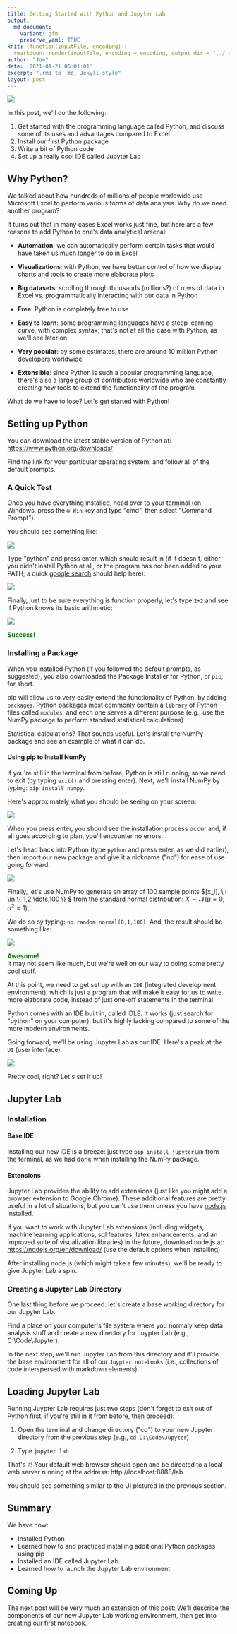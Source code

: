 ```yaml
---
title: Getting Started with Python and Jupyter Lab
output:
  md_document:
    variant: gfm
    preserve_yaml: TRUE
knit: (function(inputFile, encoding) {
  rmarkdown::render(inputFile, encoding = encoding, output_dir = "../_posts") })
author: "Joe"
date: '2021-01-21 06:01:01'
excerpt: ".rmd to .md, Jekyll-style"
layout: post
---
```


![](/images/python-jupyter.png)

In this post, we'll do the following:

1. Get started with the programming language called Python, and discuss some of its uses and advantages compared to Excel
2. Install our first Python package
3. Write a bit of Python code
4. Set up a really cool IDE called Jupyter Lab

## Why Python?

We talked about how hundreds of millions of people worldwide use Microsoft Excel to perform various forms of data analysis. Why do we need another program?

It turns out that in many cases Excel works just fine, but here are a few reasons to add Python to one's data analytical arsenal:

- **Automation**: we can automatically perform certain tasks that would have taken us much longer to do in Excel   

- **Visualizations**: with Python, we have better control of how we display charts and tools to create more elaborate plots

- **Big datasets**: scrolling through thousands (millions?) of rows of data in Excel vs. programmatically interacting with our data in Python

- **Free**: Python is completely free to use

- **Easy to learn**: some programming languages have a steep learning curve, with complex syntax; that's not at all the case with Python, as we'll see later on  

- **Very popular**: by some estimates, there are around 10 million Python developers worldwide

- **Extensible**: since Python is such a popular programming language, there's also a large group of contributors worldwide who are constantly creating new tools to extend the functionality of the program

What do we have to lose? Let's get started with Python!

## Setting up Python

You can download the latest stable version of Python at: <a href = "https://www.python.org/downloads/">https://www.python.org/downloads/</a>

Find the link for your particular operating system, and follow all of the default prompts.

### A Quick Test

Once you have everything installed, head over to your terminal (on Windows, press the `⊞ Win` key and type "cmd", then select "Command Prompt").

You should see something like:

![](\images\cmd.png)

Type "python" and press enter, which should result in (if it doesn't, either you didn't install Python at all, or the program has not been added to your PATH; a quick <a class = "post" href = "https://www.google.com/search?sxsrf=ALeKk02k37KuZe-GXFmpBlwWNXtuQXMgAQ%3A1611245768430&source=hp&ei=yKgJYPiFF4iL5wL4mKv4Dg&q=adding+python+to+path&oq=adding+python+&gs_lcp=CgZwc3ktYWIQAxgAMgUIABDJAzICCAAyAggAMgIIADICCAAyAggAMgIIADICCAAyAggAMgIIADoICAAQsQMQgwE6CAguELEDEIMBOgsILhCxAxDHARCjAjoFCC4QsQM6EQguELEDEMcBEKMCEMkDEJMCOg4ILhCxAxCDARDHARCjAjoFCAAQsQM6AgguOgsILhCxAxDJAxCTAjoFCC4QkwI6DQguELEDEMcBEKMCEAo6CwgAELEDEIMBEMkDUOANWK0dYOgkaABwAHgAgAFxiAGsCpIBBDExLjOYAQCgAQGqAQdnd3Mtd2l6&sclient=psy-ab">google search</a> should help here):

![](\images\python.png)

Finally, just to be sure everything is function properly, let's type `2+2` and see if Python knows its basic arithmetic:

![](\images\2+2.png)

<b><font color = "green">Success!</font></b>

### Installing a Package

When you installed Python (if you followed the default prompts, as suggested), you also downloaded the Package Installer for Python, or `pip`, for short.

pip will allow us to very easily extend the functionality of Python, by adding `packages`. Python packages most commonly contain a `library` of Python files called `modules`, and each one serves a different purpose (e.g., use the NumPy package to perform standard statistical calculations)

Statistical calculations? That sounds useful. Let's install the NumPy package and see an example of what it can do.

#### Using pip to Install NumPy

If you're still in the terminal from before, Python is still running, so we need to exit (by typing `exit()` and pressing enter). Next, we'll install NumPy by typing: `pip install numpy`.

Here's approximately what you should be seeing on your screen:

![](\images\numpy.png)

When you press enter, you should see the installation process occur and, if all goes according to plan, you'll encounter no errors.

Let's head back into Python (type `python` and press enter, as we did earlier), then import our new package and give it a nickname ("np") for ease of use going forward.

![](\images\import.png)

Finally, let's use NumPy to generate an array of $100$ sample points $[x_i], \ i \in \\{ 1,2,\dots,100 \\} $ from the standard normal distribution: $X \sim \mathcal{N}(\mu = 0, \sigma^2 = 1)$.

We do so by typing: `np.random.normal(0,1,100)`. And, the result should be something like:

![](\images\array.png)

<font color = "green"> <b>Awesome!</b> </font>
<br>
It may not seem like much, but we're well on our way to doing some pretty cool stuff.

At this point, we need to get set up with an `IDE` (integrated development environment), which is just a program that will make it easy for us to write more elaborate code, instead of just one-off statements in the terminal.

Python comes with an IDE built in, called IDLE. It works (just search for "python" on your computer), but it's highly lacking compared to some of the more modern environments.

Going forward, we'll be using Jupyter Lab as our IDE. Here's a peak at the `UI` (user interface):

![](\images\jupyter-lab.png)

Pretty cool, right? Let's set it up!

## Jupyter Lab

### Installation

#### Base IDE

Installing our new IDE is a breeze: just type `pip install jupyterlab` from the terminal, as we had done when installing the NumPy package.

#### Extensions

Jupyter Lab provides the ability to add extensions (just like you might add a browser extension to Google Chrome). These additional features are pretty useful in a lot of situations, but you can't use them unless you have <a class = "post" href = "https://nodejs.org/en/about/">node.js</a> installed.

If you want to work with Jupyter Lab extensions (including widgets, machine learning applications, sql features, latex enhancements, and an improved suite of visualization libraries) in the future, download node.js at: <a class = "post" href =  "https://nodejs.org/en/download/">https://nodejs.org/en/download/</a> (use the default options when installing)

After installing node.js (which might take a few minutes), we'll be ready to give Jupyter Lab a spin.

### Creating a Jupyter Lab Directory

One last thing before we proceed: let's create a base working directory for our Jupyter Lab.

Find a place on your computer's file system where you normaly keep data analysis stuff and create a new directory for Juypter Lab (e.g., C:\Code\Jupyter).

In the next step, we'll run Jupyter Lab from this directory and it'll provide the base environment for all of our `Juypter notebooks` (i.e., collections of code interspersed with markdown elements).

## Loading Jupyter Lab

Running Juypter Lab requires just two steps (don't forget to exit out of Python first, if you're still in it from before, then proceed):

1. Open the terminal and change directory ("cd") to your new Jupyter directory from the previous step (e.g., `cd C:\Code\Jupyter`)

2. Type `jupyter lab`

That's it! Your default web browser should open and be directed to a local web server running at the address: http://localhost:8888/lab.

You should see something similar to the UI pictured in the previous section.

## Summary

We have now:

- Installed Python
- Learned how to and practiced installing additional Python packages using pip
- Installed an IDE called Jupyter Lab
- Learned how to launch the Jupyter Lab environment

## Coming Up

The next post will be very much an extension of this post: We'll describe the components of our new Jupyter Lab working environment, then get into creating our first notebook.
